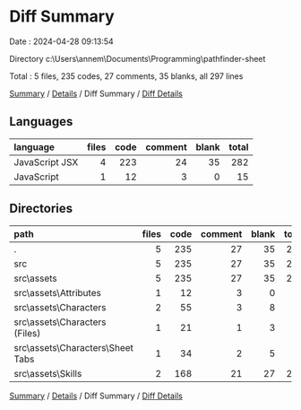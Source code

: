 # Diff Summary

Date : 2024-04-28 09:13:54

Directory c:\\Users\\annem\\Documents\\Programming\\pathfinder-sheet

Total : 5 files,  235 codes, 27 comments, 35 blanks, all 297 lines

[Summary](results.md) / [Details](details.md) / Diff Summary / [Diff Details](diff-details.md)

## Languages
| language | files | code | comment | blank | total |
| :--- | ---: | ---: | ---: | ---: | ---: |
| JavaScript JSX | 4 | 223 | 24 | 35 | 282 |
| JavaScript | 1 | 12 | 3 | 0 | 15 |

## Directories
| path | files | code | comment | blank | total |
| :--- | ---: | ---: | ---: | ---: | ---: |
| . | 5 | 235 | 27 | 35 | 297 |
| src | 5 | 235 | 27 | 35 | 297 |
| src\\assets | 5 | 235 | 27 | 35 | 297 |
| src\\assets\\Attributes | 1 | 12 | 3 | 0 | 15 |
| src\\assets\\Characters | 2 | 55 | 3 | 8 | 66 |
| src\\assets\\Characters (Files) | 1 | 21 | 1 | 3 | 25 |
| src\\assets\\Characters\\Sheet Tabs | 1 | 34 | 2 | 5 | 41 |
| src\\assets\\Skills | 2 | 168 | 21 | 27 | 216 |

[Summary](results.md) / [Details](details.md) / Diff Summary / [Diff Details](diff-details.md)